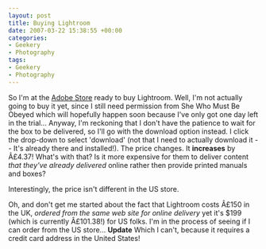 ```yaml
---
layout: post
title: Buying Lightroom
date: 2007-03-22 15:38:55 +00:00
categories:
- Geekery
- Photography
tags:
- Geekery
- Photography
---
```

So I'm at the [Adobe Store](https://store2.adobe.com/cfusion/store/index.cfm?store=OLS-UK&nr=0#view=ols_prod&loc=en_gb&store=OLS-UK&categoryOID=1609645&distributionOID=103&nr=0) ready to buy Lightroom.  Well, I'm not actually going to buy it yet, since I still need permission from She Who Must Be Obeyed which will hopefully happen soon because I've only got one day left in the trial...  Anyway, I'm reckoning that I don't have the patience to wait for the box to be delivered, so I'll go with the download option instead.  I click the drop-down to select 'download' (not that I need to actually download it -- It's already there and installed!).  The price changes.  It **increases** by Â£4.37!  What's with that?  Is it more expensive for them to deliver content *that they've already delivered* online rather then provide printed manuals and boxes?

Interestingly, the price isn't different in the US store.

Oh, and don't get me started about the fact that Lightroom costs Â£150 in the UK, *ordered from the same web site for online delivery* yet it's $199 (which is currently Â£101.38!) for US folks.  I'm in the process of seeing if I can order from the US store... **Update** Which I can't, because it requires a credit card address in the United States!
